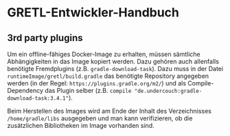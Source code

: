 # GRETL-Entwickler-Handbuch

## 3rd party plugins

Um ein offline-fähiges Docker-Image zu erhalten, müssen sämtliche Abhängigkeiten in das Image kopiert werden. Dazu gehören auch allenfalls benötigte Fremdplugins (z.B. `gradle-download-task`). Dazu muss in der Datei `runtimeImage/gretl/build.gradle` das benötigte Repository angegeben werden (in der Regel: `https://plugins.gradle.org/m2/`) und als Compile-Dependency das Plugin selber (z.B. `compile "de.undercouch:gradle-download-task:3.4.1"`).

Beim Herstellen des Images wird am Ende der Inhalt des Verzeichnisses `/home/gradle/libs` ausgegeben und man kann verifizieren, ob die zusätzlichen Bibliotheken im Image vorhanden sind.
